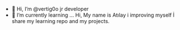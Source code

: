 - 👋 Hi, I’m @vertig0o jr developer
 - 🌱 I’m currently learning ...
 Hi, My name is Atılay  i improving myself 
 İ  share my learning repo and my projects.
 
 
<!---
vertig0o/vertig0o is a ✨ special ✨ repository because its `README.md` (this file) appears on your GitHub profile.
You can click the Preview link to take a look at your changes.
--->
